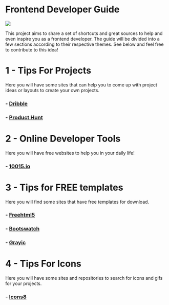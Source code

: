 # Frontend Developer Guide

<img src="https://mentorama.com.br/blog/wp-content/uploads/2021/12/Arte-capa.png"/>

This project aims to share a set of shortcuts and great sources to help and even inspire you as a frontend developer.
The guide will be divided into a few sections according to their respective themes. See below and feel free to contribute to this idea!

# 1 - Tips For Projects
Here you will have some sites that can help you to come up with project ideas or layouts to create your own projects.

### - [Dribble](https://dribbble.com/)
### - [Product Hunt](https://www.producthunt.com/)


# 2 - Online Developer Tools
Here you will have free websites to help you in your daily life!

### - [10015.io](https://10015.io/)


# 3 - Tips for FREE templates 
Here you will find some sites that have free templates for download.

### - [Freehtml5](https://cruip.com/free-templates/)
### - [Bootswatch](https://bootswatch.com/)
### - [Grayic](https://grayic.com/)


# 4 - Tips For Icons
Here you will have some sites and repositories to search for icons and gifs for your projects.

### - [Icons8](https://icons8.com.br/)

